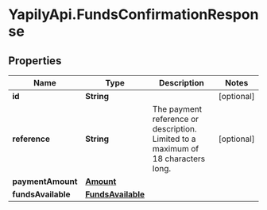 # YapilyApi.FundsConfirmationResponse

## Properties

Name | Type | Description | Notes
------------ | ------------- | ------------- | -------------
**id** | **String** |  | [optional] 
**reference** | **String** | The payment reference or description. Limited to a maximum of 18 characters long. | [optional] 
**paymentAmount** | [**Amount**](Amount.md) |  | 
**fundsAvailable** | [**FundsAvailable**](FundsAvailable.md) |  | 


